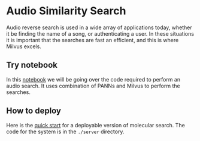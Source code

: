 # Audio Similarity Search
Audio reverse search is used in a wide array of applications today, whether it be finding the name of a song, or authenticating a user. In these situations it is important that the searches are fast an efficient, and this is where Milvus excels.

## Try notebook
In this [notebook](./audio_similarity_search.ipynb) we will be going over the code required to perform an audio search. It uses combination of PANNs and Milvus to perform the searches.

## How to deploy
Here is the [quick start](./QUICK_START.md) for a deployable version of molecular search. The code for the system is in the `./server` directory.
